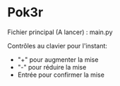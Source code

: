 # Pok3r

Fichier principal (A lancer) : main.py

Contrôles au clavier pour l'instant:
  - "+" pour augmenter la mise
  - "-" pour réduire la mise
  - Entrée pour confirmer la mise
